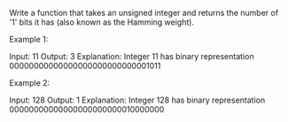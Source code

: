 Write a function that takes an unsigned integer and returns the number of &#39;1&#39;&nbsp;bits it has (also known as the Hamming weight).

Example 1:


Input: 11
Output: 3
Explanation: Integer 11 has binary representation 00000000000000000000000000001011 


Example 2:


Input: 128
Output: 1
Explanation: Integer 128 has binary representation 00000000000000000000000010000000

